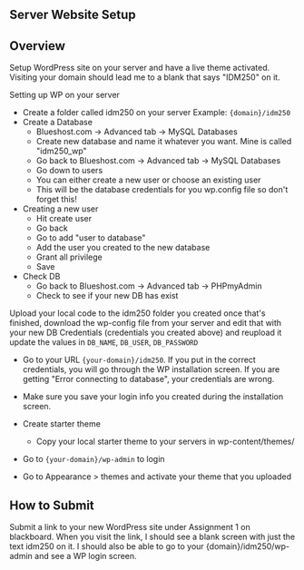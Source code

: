 ## Server Website Setup

## Overview
Setup WordPress site on your server and have a live theme activated. Visiting your domain should lead me to a blank that says "IDM250" on it.

Setting up WP on your server
- Create a folder called idm250 on your server
	Example: `{domain}/idm250`
- Create a Database
  - Blueshost.com -> Advanced tab ->   MySQL Databases 
  -  Create new database and name it whatever you want. Mine is called "idm250_wp"
  -  Go back to Blueshost.com -> Advanced tab ->   MySQL Databases 
  -  Go down to users
  -  You can either create a new user or choose an existing user 
  -  This will be the database credentials for you wp.config file so don't forget this!  
-  Creating a new user
	- Hit create user
	- Go back
   - Go to add "user to database"
   -  Add the user you created to the new database 
   -  Grant all privilege 
   -  Save 
- Check DB
  -  Go back to Blueshost.com -> Advanced tab ->   PHPmyAdmin
  - Check to see if your new DB has exist

Upload your local code to the idm250 folder you created
once that's finished, download the wp-config file from your server and edit that with your new DB Credentials (credentials you created above) and reupload it
update the values in `DB_NAME`, `DB_USER`, `DB_PASSWORD`
- Go to your URL `{your-domain}/idm250`. If you put in the correct credentials, you will go through the WP installation screen. If you are getting "Error connecting to database", your credentials are wrong.
- Make sure you save your login info you created during the installation screen.

- Create starter theme
  - Copy your local starter theme to your servers in wp-content/themes/
- Go to `{your-domain}/wp-admin` to login
- Go to Appearance > themes and activate your theme that you uploaded

## How to Submit
Submit a link to your new WordPress site under Assignment 1 on blackboard. When you visit the link, I should see a blank screen with just the text idm250 on it. I should also be able to go to your {domain}/idm250/wp-admin and see a WP login screen. 
